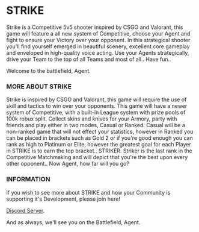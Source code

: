 # STRIKE

Strike is a Competitive 5v5 shooter inspired by CSGO and Valorant, this game will feature a all new system of Competitive, choose your Agent and fight to ensure your Victory over your opponent. In this strategical shooter you'll find yourself emerged in beautiful scenery, excellent core gameplay and enveloped in high-quality voice acting. Use your Agents strategically, drive your Team to the top of all Teams and most of all.. Have fun..

Welcome to the battlefield, Agent.

### MORE ABOUT STRIKE

Strike is inspired by CSGO and Valorant, this game will require the use of skill and tactics to win over your opponents. This game will have a newer system of Competitive, with a built-in League system with prize pools of 100k robux split. Collect skins and knives for your Armory, party with friends and play either in two modes, Casual or Ranked. Casual will be a non-ranked game that will not effect your statistics, however in Ranked you can be placed in brackets such as Gold 2 or if you're good enough you can rank as high to Platinum or Elite, however the greatest goal for each Player in STRIKE is to earn the top bracket.. STRIKER. Striker is the last rank in the Competitive Matchmaking and will depict that you're the best upon every other opponent.. Now Agent, how far will you go?

### INFORMATION

If you wish to see more about STRIKE and how your Community is supporting it's Development, please join here!

[Discord Server](https://discord.gg/r98nxFvR).

And as always, we'll see you on the Battlefield, Agent.